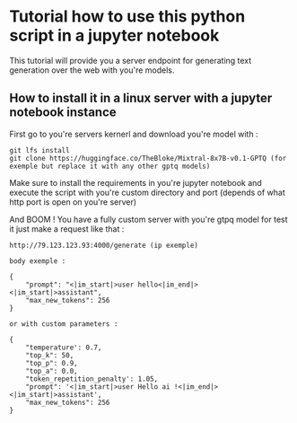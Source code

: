 # Tutorial how to use this python script in a jupyter notebook

This tutorial will provide you a server endpoint for generating text generation over the web with you're models.


## How to install it in a linux server with a jupyter notebook instance

First go to you're servers kernerl and download you're model with :

```
git lfs install
git clone https://huggingface.co/TheBloke/Mixtral-8x7B-v0.1-GPTQ (for exemple but replace it with any other gptq models)
```

Make sure to install the requirements in you're jupyter notebook and execute the script with you're custom directory and port (depends of what http port is open on you're server)

And BOOM ! You have a fully custom server with you're gtpq model for test it just make a request like that :

```
http://79.123.123.93:4000/generate (ip exemple)

body exemple :

{
    "prompt": "<|im_start|>user hello<|im_end|> <|im_start|>assistant",
    "max_new_tokens": 256
}

or with custom parameters :

{
    "temperature': 0.7,
    "top_k": 50,
    "top_p": 0.9,
    "top_a": 0.0,
    "token_repetition_penalty': 1.05,
    "prompt": '<|im_start|>user Hello ai !<|im_end|> <|im_start|>assistant',
    "max_new_tokens": 256
}
```
